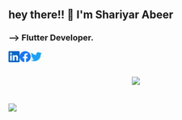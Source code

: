  

## hey there!! :wave: I'm Shariyar Abeer 

### --> Flutter Developer.

	


<!-- ### hey there :wave: <img src="https://media.giphy.com/media/hvRJCLFzcasrR4ia7z/giphy.gif" width="25px"> -->


<a href="https://www.linkedin.com/in/mdarifshariyar/">
  <img align="left" alt="Arif's LinkedIN" width="22px" target="_blank" src="./assets/linkedin.svg" />
</a>

<a href="https://www.facebook.com/ShariyarAbeer/">
  <img align="left" alt="Arif's facebook" width="22px" target="_blank" src="./assets/facebook.svg" />
</a>
<a href="https://twitter.com/ShariyarAbeer">
  <img align="left" alt="Shariyar Abeer | Twitter" width="22px" target="_blank" src="./assets/twitter.svg" />
</a>
<br>
<br>
<br>
<!--###  Contribution Stats -->
<div align="center" desplay="flex">
<a href="https://github.com/ShariyarAbeer">
 <img algin="center" src="https://github-readme-stats.vercel.app/api?username=ShariyarAbeer&show_icons=true&&theme=react&count_private=true&include_all_commits=true&hide_border=true&hide=issues,prs,contribs"/>
</a>
<br>
<br>
<br>
<!-- ###  Language Stats -->
<a href="https://github.com/ShariyarAbeer">
 
<img align="left" src="https://github-readme-stats.vercel.app/api/top-langs/?username=ShariyarAbeer&theme=react&layout=compact&hide_border=true&langs_count=10&hide=html,css" />
</a>
	</div>



<!--
**ShariyarAbeer/ShariyarAbeer** is a ✨ _special_ ✨ repository because its `README.md` (this file) appears on your GitHub profile.

- ### Hi there 👋



Here are some ideas to get you started:

- 🔭 I’m currently working on ...
- 🌱 I’m currently learning ...
- 👯 I’m looking to collaborate on ...
- 🤔 I’m looking for help with ...
- 💬 Ask me about ...
- 📫 How to reach me: ...
- 😄 Pronouns: ...
- ⚡ Fun fact: ...
-->
